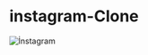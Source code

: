 # instagram-Clone
![İnstagram](https://user-images.githubusercontent.com/99039655/160301511-ed847205-2500-450e-badb-36bf7ca75447.png)
